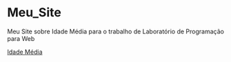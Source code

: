 # Meu_Site

Meu Site sobre Idade Média para o trabalho de Laboratório de Programação para Web
 
<a href="https://felipe-de-carvalho-andrade.github.io/Meu_Site/">Idade Média</a>